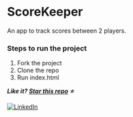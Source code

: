 # ScoreKeeper
An app to track scores between 2 players.

### Steps to run the project
1. Fork the project
2. Clone the repo
3. Run index.html

***Like it? [Star this repo](https://github.com/Kajaljain22/Instagram-Bot/) :star:***

[![LinkedIn](https://img.shields.io/static/v1.svg?label=connect&message=@kajal-jain&color=bfefff&logo=linkedin&style=flat&logoColor=white&colorA=blue)](https://www.linkedin.com/in/kajal-jain/) 

